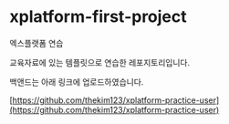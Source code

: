 # xplatform-first-project
엑스플랫폼 연습

교육자료에 있는 템플릿으로 연습한 레포지토리입니다.

백앤드는 아래 링크에 업로드하였습니다.

[https://github.com/thekim123/xplatform-practice-user](https://github.com/thekim123/xplatform-practice-user)


